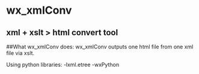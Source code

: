 # wx_xmlConv
## xml + xslt > html convert tool

##What wx_xmlConv does:
wx_xmlConv outputs one html file from one xml file via xslt.

Using python libraries: 
-lxml.etree
-wxPython

